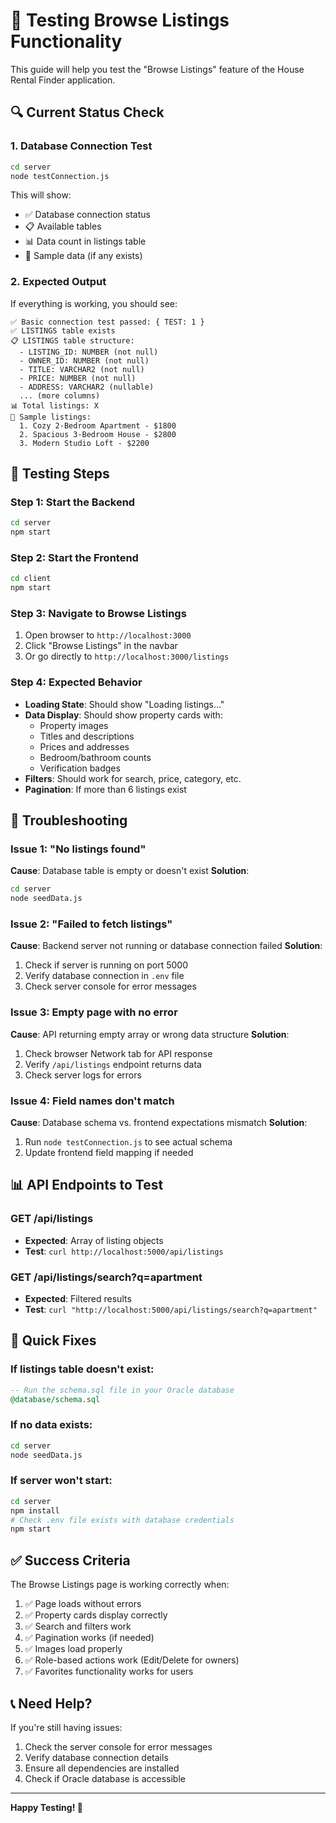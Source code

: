 # 🧪 Testing Browse Listings Functionality

This guide will help you test the "Browse Listings" feature of the House Rental Finder application.

## 🔍 **Current Status Check**

### 1. **Database Connection Test**
```bash
cd server
node testConnection.js
```

This will show:
- ✅ Database connection status
- 📋 Available tables
- 📊 Data count in listings table
- 📝 Sample data (if any exists)

### 2. **Expected Output**
If everything is working, you should see:
```
✅ Basic connection test passed: { TEST: 1 }
✅ LISTINGS table exists
📋 LISTINGS table structure:
  - LISTING_ID: NUMBER (not null)
  - OWNER_ID: NUMBER (not null)
  - TITLE: VARCHAR2 (not null)
  - PRICE: NUMBER (not null)
  - ADDRESS: VARCHAR2 (nullable)
  ... (more columns)
📊 Total listings: X
📝 Sample listings:
  1. Cozy 2-Bedroom Apartment - $1800
  2. Spacious 3-Bedroom House - $2800
  3. Modern Studio Loft - $2200
```

## 🚀 **Testing Steps**

### **Step 1: Start the Backend**
```bash
cd server
npm start
```

### **Step 2: Start the Frontend**
```bash
cd client
npm start
```

### **Step 3: Navigate to Browse Listings**
1. Open browser to `http://localhost:3000`
2. Click "Browse Listings" in the navbar
3. Or go directly to `http://localhost:3000/listings`

### **Step 4: Expected Behavior**
- **Loading State**: Should show "Loading listings..."
- **Data Display**: Should show property cards with:
  - Property images
  - Titles and descriptions
  - Prices and addresses
  - Bedroom/bathroom counts
  - Verification badges
- **Filters**: Should work for search, price, category, etc.
- **Pagination**: If more than 6 listings exist

## 🐛 **Troubleshooting**

### **Issue 1: "No listings found"**
**Cause**: Database table is empty or doesn't exist
**Solution**: 
```bash
cd server
node seedData.js
```

### **Issue 2: "Failed to fetch listings"**
**Cause**: Backend server not running or database connection failed
**Solution**:
1. Check if server is running on port 5000
2. Verify database connection in `.env` file
3. Check server console for error messages

### **Issue 3: Empty page with no error**
**Cause**: API returning empty array or wrong data structure
**Solution**:
1. Check browser Network tab for API response
2. Verify `/api/listings` endpoint returns data
3. Check server logs for errors

### **Issue 4: Field names don't match**
**Cause**: Database schema vs. frontend expectations mismatch
**Solution**: 
1. Run `node testConnection.js` to see actual schema
2. Update frontend field mapping if needed

## 📊 **API Endpoints to Test**

### **GET /api/listings**
- **Expected**: Array of listing objects
- **Test**: `curl http://localhost:5000/api/listings`

### **GET /api/listings/search?q=apartment**
- **Expected**: Filtered results
- **Test**: `curl "http://localhost:5000/api/listings/search?q=apartment"`

## 🔧 **Quick Fixes**

### **If listings table doesn't exist:**
```sql
-- Run the schema.sql file in your Oracle database
@database/schema.sql
```

### **If no data exists:**
```bash
cd server
node seedData.js
```

### **If server won't start:**
```bash
cd server
npm install
# Check .env file exists with database credentials
npm start
```

## ✅ **Success Criteria**

The Browse Listings page is working correctly when:
1. ✅ Page loads without errors
2. ✅ Property cards display correctly
3. ✅ Search and filters work
4. ✅ Pagination works (if needed)
5. ✅ Images load properly
6. ✅ Role-based actions work (Edit/Delete for owners)
7. ✅ Favorites functionality works for users

## 📞 **Need Help?**

If you're still having issues:
1. Check the server console for error messages
2. Verify database connection details
3. Ensure all dependencies are installed
4. Check if Oracle database is accessible

---

**Happy Testing! 🎉**
